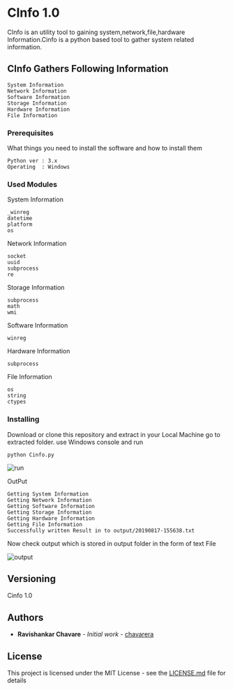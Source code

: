 # CInfo 1.0
CInfo is an utility tool to gaining system,network,file,hardware Information.Cinfo is a python based tool to gather system related information.

## CInfo Gathers Following Information
```
System Information
Network Information
Software Information
Storage Information
Hardware Information
File Information
```


### Prerequisites

What things you need to install the software and how to install them

```
Python ver : 3.x
Operating  : Windows
```

### Used Modules
System Information
```
_winreg
datetime
platform
os
```

Network Information
```
socket
uuid
subprocess
re
```
Storage Information
```
subprocess
math
wmi
```

Software Information
```
winreg
```

Hardware Information
```
subprocess
```
File Information
```
os
string 
ctypes
```



### Installing

Download or clone this repository and extract in your Local Machine go to extracted folder.
use Windows console and run 

```
python Cinfo.py
```

![run](https://github.com/chavarera/Cinfo/blob/master/img/run.PNG)

OutPut
```
Getting System Information
Getting Network Information
Getting Software Information
Getting Storage Information
Getting Hardware Information
Getting File Information
Successfully written Result in to output/20190817-155638.txt
```

Now check output which is stored in output folder in the form of text File

![output](https://github.com/chavarera/Cinfo/blob/master/img/output.PNG)



## Versioning

Cinfo 1.0

## Authors

* **Ravishankar Chavare** - *Initial work* - [chavarera](https://github.com/chavarera)


## License

This project is licensed under the MIT License - see the [LICENSE.md](LICENSE.md) file for details
